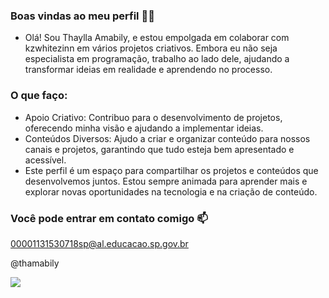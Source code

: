  ### Boas vindas ao meu perfil 💙💙

- Olá! Sou Thaylla Amabily, e estou empolgada em colaborar com kzwhitezinn em vários projetos criativos. Embora eu não seja especialista em programação, trabalho ao lado dele, ajudando a transformar ideias em realidade e aprendendo no processo.

### O que faço:

- Apoio Criativo: Contribuo para o desenvolvimento de projetos, oferecendo minha visão e ajudando a implementar ideias.
- Conteúdos Diversos: Ajudo a criar e organizar conteúdo para nossos canais e projetos, garantindo que tudo esteja bem apresentado e acessível.
- Este perfil é um espaço para compartilhar os projetos e conteúdos que desenvolvemos juntos. Estou sempre animada para aprender mais e explorar novas oportunidades na tecnologia e na criação de conteúdo.

### Você pode entrar em contato comigo 📫
00001131530718sp@al.educacao.sp.gov.br

@thamabily

![](https://encrypted-tbn0.gstatic.com/images?q=tbn:ANd9GcRNWr-PpvrNq-uxJTPMXLX8t60x04xSjWgJcw&s)
